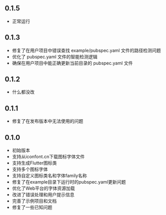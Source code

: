 ## 0.1.5

* 正常运行

## 0.1.3

* 修复了在用户项目中错误查找 example/pubspec.yaml 文件的路径检测问题
* 优化了 pubspec.yaml 文件的智能检测逻辑
* 确保在用户项目中能正确更新当前目录的 pubspec.yaml 文件

## 0.1.2
* 什么都没改


## 0.1.1
* 修复了在发布版本中无法使用的问题

## 0.1.0
* 初始版本
* 支持从iconfont.cn下载图标字体文件
* 支持生成Flutter图标类
* 支持多个图标字体
* 支持自定义图标类名和字体family名称
* 修复了在example目录下运行时的pubspec.yaml更新问题
* 优化了Web平台的字体资源加载
* 改进了错误处理和用户提示信息
* 完善了示例项目和文档
* 修复了一些已知问题
